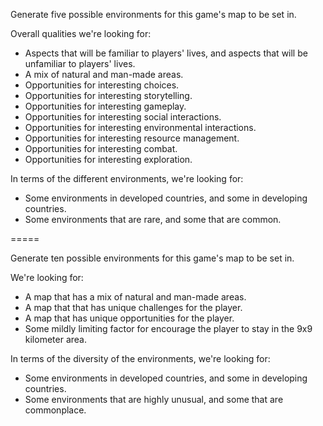 Generate five possible environments for this game's map to be set in.

Overall qualities we're looking for:
* Aspects that will be familiar to players' lives, and aspects that will be unfamiliar to players' lives.
* A mix of natural and man-made areas.
* Opportunities for interesting choices.
* Opportunities for interesting storytelling.
* Opportunities for interesting gameplay.
* Opportunities for interesting social interactions.
* Opportunities for interesting environmental interactions.
* Opportunities for interesting resource management.
* Opportunities for interesting combat.
* Opportunities for interesting exploration.

In terms of the different environments, we're looking for:
* Some environments in developed countries, and some in developing countries.
* Some environments that are rare, and some that are common.



=====

Generate ten possible environments for this game's map to be set in.

We're looking for:
* A map that has a mix of natural and man-made areas.
* A map that that has unique challenges for the player.
* A map that has unique opportunities for the player.
* Some mildly limiting factor for encourage the player to stay in the 9x9 kilometer area.

In terms of the diversity of the environments, we're looking for:
* Some environments in developed countries, and some in developing countries.
* Some environments that are highly unusual, and some that are commonplace.